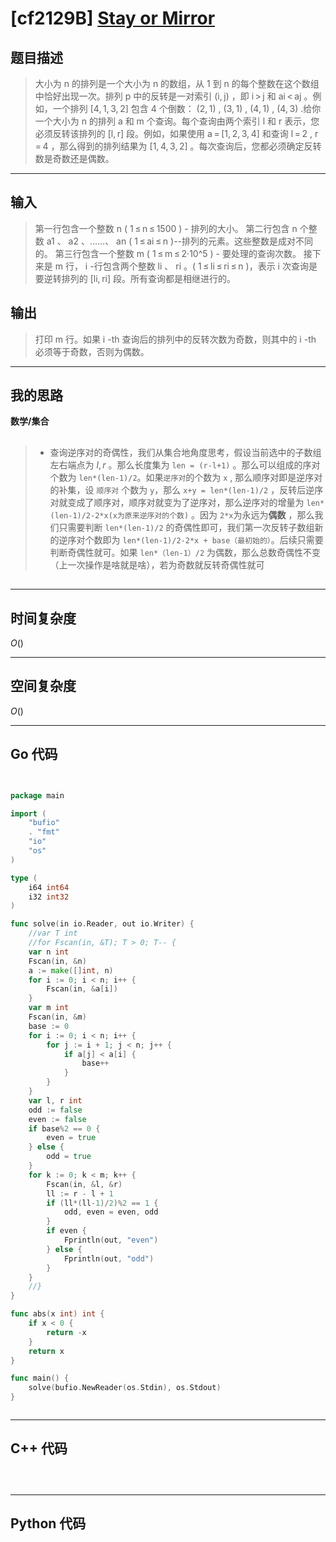 # [cf2129B] [Stay or Mirror](https://codeforces.com/problemset/problem/2129/B)
## 题目描述 

> 大小为 n 的排列是一个大小为 n 的数组，从 1 到 n 的每个整数在这个数组中恰好出现一次。排列 p 中的反转是一对索引 (i, j) ，即 i > j 和 ai < aj 。例如，一个排列 [4, 1, 3, 2] 包含 4 个倒数： (2, 1) , (3, 1) , (4, 1) , (4, 3) .给你一个大小为 n 的排列 a 和 m 个查询。每个查询由两个索引 l 和 r 表示，您必须反转该排列的 [l, r] 段。例如，如果使用 a = [1, 2, 3, 4] 和查询 l = 2 , r = 4 ，那么得到的排列结果为 [1, 4, 3, 2] 。每次查询后，您都必须确定反转数是奇数还是偶数。

---


## 输入

> 第一行包含一个整数 n ( 1 ≤ n ≤ 1500 ) - 排列的大小。
第二行包含 n 个整数 a1 、 a2 、......、 an ( 1 ≤ ai ≤ n )--排列的元素。这些整数是成对不同的。
第三行包含一个整数 m ( 1 ≤ m ≤ 2·10^5 ) - 要处理的查询次数。
接下来是 m 行， i -行包含两个整数 li 、 ri 。( 1 ≤ li ≤ ri ≤ n )，表示 i 次查询是要逆转排列的 [li, ri] 段。所有查询都是相继进行的。



## 输出

> 打印 m 行。如果 i -th 查询后的排列中的反转次数为奇数，则其中的 i -th 必须等于奇数，否则为偶数。

---

## 我的思路
**数学/集合**

##

> - 查询逆序对的奇偶性，我们从集合地角度思考，假设当前选中的子数组左右端点为 $l, r$ 。那么长度集为 `len = (r-l+1)` 。那么可以组成的序对个数为 `len*(len-1)/2`。如果`逆序对`的个数为 `x` , 那么顺序对即是逆序对的补集，设 `顺序对` 个数为 `y`，那么 `x+y = len*(len-1)/2` ，反转后逆序对就变成了顺序对，顺序对就变为了逆序对，那么逆序对的增量为 `len*(len-1)/2-2*x(x为原来逆序对的个数)` 。因为 `2*x`为永远为**偶数** ，那么我们只需要判断 `len*(len-1)/2` 的奇偶性即可，我们第一次反转子数组新的逆序对个数即为 `len*(len-1)/2-2*x + base（最初始的）`。后续只需要判断奇偶性就可。如果 `len*（len-1）/2` 为偶数，那么总数奇偶性不变（上一次操作是啥就是啥），若为奇数就反转奇偶性就可


##
---

## 时间复杂度

$O()$

---

## 空间复杂度

$O()$

---

## Go 代码

```Go


package main

import (
	"bufio"
	. "fmt"
	"io"
	"os"
)

type (
	i64 int64
	i32 int32
)

func solve(in io.Reader, out io.Writer) {
	//var T int
	//for Fscan(in, &T); T > 0; T-- {
	var n int
	Fscan(in, &n)
	a := make([]int, n)
	for i := 0; i < n; i++ {
		Fscan(in, &a[i])
	}
	var m int
	Fscan(in, &m)
	base := 0
	for i := 0; i < n; i++ {
		for j := i + 1; j < n; j++ {
			if a[j] < a[i] {
				base++
			}
		}
	}
	var l, r int
	odd := false
	even := false
	if base%2 == 0 {
		even = true
	} else {
		odd = true
	}
	for k := 0; k < m; k++ {
		Fscan(in, &l, &r)
		ll := r - l + 1
		if (ll*(ll-1)/2)%2 == 1 {
			odd, even = even, odd
		}
		if even {
			Fprintln(out, "even")
		} else {
			Fprintln(out, "odd")
		}
	}
	//}
}

func abs(x int) int {
	if x < 0 {
		return -x
	}
	return x
}

func main() {
	solve(bufio.NewReader(os.Stdin), os.Stdout)
}



```
---

## C++ 代码

```C++




```
---
## Python 代码

```Python



```
